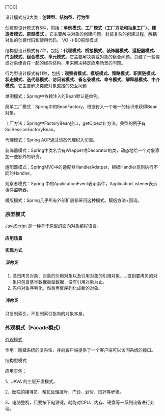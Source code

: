 [TOC]

设计模式分3大类：**创建型、结构型、行为型**

创建型设计模式有5种，包括：**单例模式、工厂模式（工厂方法和抽象工厂）、建造者模式、原型模式** 。它主要解决对象的创建问题，封装复杂的创建过程，解耦对象的创建代码和使用代码。  VO -》 BO原型模式

结构型设计模式有7种，包括：**代理模式、桥接模式、装饰器模式、适配器模式、门面模式、组合模式、享元模式**。它主要解决类或对象的组合问题。总结了一些类或对象组合在一起的经典结构，用来解决特定应用场景的问题。

行为型设计模式有11种，包括：**观察者模式、模版模式、策略模式、职责链模式、状态模式、迭代器模式、访问者模式、备忘录模式、命令模式、解释器模式、中介模式**。它主要解决类或对象直接的交互问题



单例模式：Spring中依赖注入的Bean默认是单例。

简单工厂模式：Spring中的BeanFactory，根据传入一个唯一的标识来获得Bean对象。

工厂方法：Spring中FactoryBean接口，getOjbect() 方法。典型的例子有SqlSessionFactoryBean。



代理模式：Spring AOP通过动态代理织入切面。

装饰器模式：Spring中类名含有Wrapper或Decorator的类，动态地给一个对象添加一些额外的职责。

适配器模式：SpringMVC中的适配器HandlerAdatper，根据Handler规则执行不同的Handler。



观察者模式：Spring 中的ApplicationEvent表示事件，ApplicationListener表示事件监听器。

模版模式：Spring几乎所有外部扩展都采用这种模式。模版方法+回调。







### 原型模式

JavaScript 是一种基于原型的面向对象编程语言。

#### 应用场景



#### 实现方式

##### 深拷贝

1. 递归拷贝对象、对象的引用对象以及引用对象的引用对象……直到要拷贝的对象只包含基本数据类型数据，没有引用对象为止。
2. 先将对象序列化，然后再反序列化成新的对象。

##### 浅拷贝

只复制索引，不复制索引指向的对象本身。



### 外观模式（Facade模式）

[外观模式](http://www.runoob.com/design-pattern/facade-pattern.html)

作用：隐藏系统的复杂性，并向客户端提供了一个客户端可以访问系统的接口。

结构型模式

应用实例：

1、JAVA 的三层开发模式。

2、医院的接待员，帮忙处理挂号、门诊、划价、取药等步骤。

3、电脑整机，只要按下电源键，就能对CPU、内存、硬盘等一系列设备进行处理。

